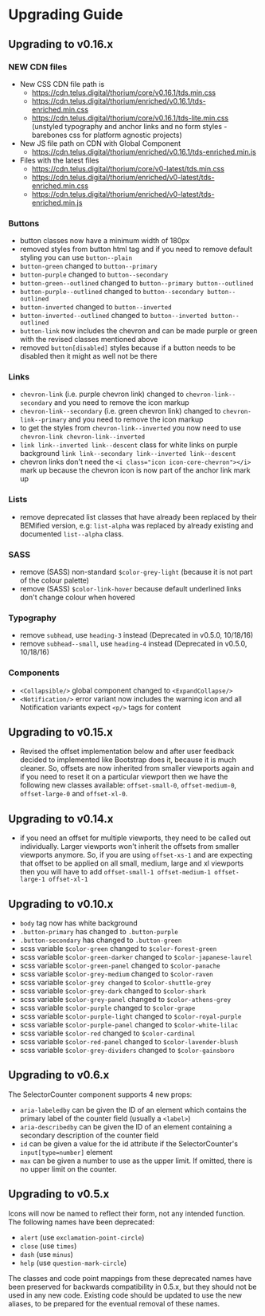 # Upgrading Guide

## Upgrading to v0.16.x

### NEW CDN files
* New CSS CDN file path is
  * https://cdn.telus.digital/thorium/core/v0.16.1/tds.min.css
  * https://cdn.telus.digital/thorium/enriched/v0.16.1/tds-enriched.min.css
  * https://cdn.telus.digital/thorium/core/v0.16.1/tds-lite.min.css (unstyled typography and anchor links and no form styles - barebones css for platform agnostic projects)
* New JS file path on CDN with Global Component
  * https://cdn.telus.digital/thorium/enriched/v0.16.1/tds-enriched.min.js
* Files with the latest files
  * https://cdn.telus.digital/thorium/core/v0-latest/tds.min.css
  * https://cdn.telus.digital/thorium/enriched/v0-latest/tds-enriched.min.css
  * https://cdn.telus.digital/thorium/enriched/v0-latest/tds-enriched.min.js

### Buttons
* button classes now have a minimum width of 180px
* removed styles from button html tag and if you need to remove default styling you can use `button--plain`
* `button-green` changed to `button--primary`
* `button-purple` changed to `button--secondary`
* `button-green--outlined` changed to `button--primary button--outlined`
* `button-purple--outlined` changed to `button--secondary button--outlined`
* `button-inverted` changed to `button--inverted`
* `button-inverted--outlined` changed to `button--inverted button--outlined`
* `button-link` now includes the chevron and can be made purple or green with the revised classes mentioned above
* removed `button[disabled]` styles because if a button needs to be disabled then it might as well not be there

### Links
* `chevron-link` (i.e. purple chevron link) changed to `chevron-link--secondary` and you need to remove the icon markup
* `chevron-link--secondary` (i.e. green chevron link) changed to `chevron-link--primary` and you need to remove the icon markup
* to get the styles from `chevron-link--inverted` you now need to use `chevron-link chevron-link--inverted`
* `link link--inverted link--descent` class for white links on purple background `link link--secondary link--inverted link--descent`
* chevron links don't need the `<i class="icon icon-core-chevron"></i>` mark up because the chevron icon is now part of the anchor link mark up

### Lists
* remove deprecated list classes that have already been replaced by their BEMified version, e.g: `list-alpha` was replaced by already existing and documented `list--alpha` class.

### SASS
* remove (SASS) non-standard `$color-grey-light` (because it is not part of the colour palette)
* remove (SASS) `$color-link-hover` because default underlined links don't change colour when hovered

### Typography
* remove `subhead`, use `heading-3` instead (Deprecated in v0.5.0, 10/18/16)
* remove `subhead--small`, use `heading-4` instead (Deprecated in v0.5.0, 10/18/16)

### Components
* `<Collapsible/>` global component changed to `<ExpandCollapse/>`
* `<Notification/>` error variant now includes the warning icon and all Notification variants expect `<p/>` tags for content


## Upgrading to v0.15.x

* Revised the offset implementation below and after user feedback decided to implemented like Bootstrap does it, because it is much cleaner. So, offsets are now inherited from smaller viewports again and if you need to reset it on a particular viewport then we have the following new classes available: `offset-small-0`, `offset-medium-0`, `offset-large-0` and `offset-xl-0`.


## Upgrading to v0.14.x

* if you need an offset for multiple viewports, they need to be called out individually. Larger
viewports won't inherit the offsets from smaller viewports anymore. So, if you are using `offset-xs-1` and are expecting that offset to be applied on all small, medium, large and xl viewports then you will have to add `offset-small-1 offset-medium-1 offset-large-1 offset-xl-1`

## Upgrading to v0.10.x

* `body` tag now has white background
* `.button-primary` has changed to `.button-purple`
* `.button-secondary` has changed to `.button-green`
* scss variable `$color-green` changed to `$color-forest-green`
* scss variable `$color-green-darker` changed to `$color-japanese-laurel`
* scss variable `$color-green-panel` changed to `$color-panache`
* scss variable `$color-grey-medium` changed to `$color-raven`
* scss variable `$color-grey changed` to `$color-shuttle-grey`
* scss variable `$color-grey-dark` changed to `$color-shark`
* scss variable `$color-grey-panel` changed to `$color-athens-grey`
* scss variable `$color-purple` changed to `$color-grape`
* scss variable `$color-purple-light` changed to `$color-royal-purple`
* scss variable `$color-purple-panel` changed to `$color-white-lilac`
* scss variable `$color-red` changed to `$color-cardinal`
* scss variable `$color-red-panel` changed to `$color-lavender-blush`
* scss variable `$color-grey-dividers` changed to `$color-gainsboro`


## Upgrading to v0.6.x

The SelectorCounter component supports 4 new props:

* `aria-labeledby` can be given the ID of an element which contains the primary label of the counter field (usually a `<label>`)
* `aria-describedby` can be given the ID of an element containing a secondary description of the counter field
* `id` can be given a value for the id attribute if the SelectorCounter's `input[type=number]` element
* `max` can be given a number to use as the upper limit. If omitted, there is no upper limit on the counter.

## Upgrading to v0.5.x

Icons will now be named to reflect their form, not any intended function. The following names have been deprecated:

* `alert` (use `exclamation-point-circle`)
* `close` (use `times`)
* `dash` (use `minus`)
* `help` (use `question-mark-circle`)

The classes and code point mappings from these deprecated names have been preserved for backwards compatibility in 0.5.x, but they should not be used in any new code.
Existing code should be updated to use the new aliases, to be prepared for the eventual removal of these names.
